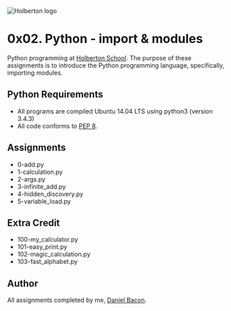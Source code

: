 <img src="https://www.holbertonschool.com/assets/holberton-logo-1cc451260ca3cd297def53f2250a9794810667c7ca7b5fa5879a569a457bf16f.png" alt="Holberton logo">

0x02. Python - import & modules
===============================
Python programming at [Holberton School](https://www.holbertonschool.com). The purpose of these assignments is to introduce the Python programming language, specifically, importing modules.

Python Requirements
-------------------
* All programs are compiled Ubuntu 14.04 LTS using python3 (version 3.4.3)
* All code conforms to [PEP 8](https://www.python.org/dev/peps/pep-0008/).

Assignments
-----------
* 0-add.py
* 1-calculation.py
* 2-args.py
* 3-infinite_add.py
* 4-hidden_discovery.py
* 5-variable_load.py

Extra Credit
------------
* 100-my_calculator.py
* 101-easy_print.py
* 102-magic_calculation.py
* 103-fast_alphabet.py

Author
------
All assignments completed by me, [Daniel Bacon](https://github.com/dfbacon).

